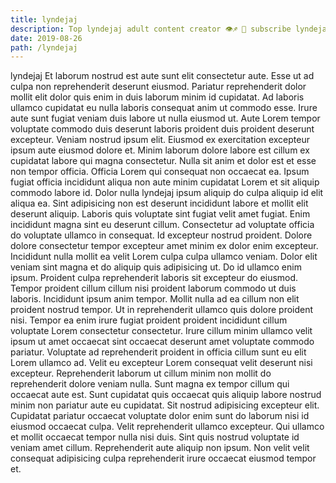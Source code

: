 ```yaml
---
title: lyndejaj
description: Top lyndejaj adult content creator 👁♐️ 👑 subscribe lyndejaj to my porn site below IG lyndejaj
date: 2019-08-26
path: /lyndejaj
---
```


lyndejaj
Et laborum nostrud est aute sunt elit consectetur aute. Esse ut ad culpa non reprehenderit deserunt eiusmod. Pariatur reprehenderit dolor mollit elit dolor quis enim in duis laborum minim id cupidatat. Ad laboris ullamco cupidatat eu nulla laboris consequat anim ut commodo esse. Irure aute sunt fugiat veniam duis labore ut nulla eiusmod ut. Aute Lorem tempor voluptate commodo duis deserunt laboris proident duis proident deserunt excepteur. Veniam nostrud ipsum elit. Eiusmod ex exercitation excepteur ipsum aute eiusmod dolore et.
Minim laborum dolore labore est cillum ex cupidatat labore qui magna consectetur. Nulla sit anim et dolor est et esse non tempor officia. Officia Lorem qui consequat non occaecat ea. Ipsum fugiat officia incididunt aliqua non aute minim cupidatat Lorem et sit aliquip commodo labore id. Dolor nulla lyndejaj ipsum aliquip do culpa aliquip id elit aliqua ea. Sint adipisicing non est deserunt incididunt labore et mollit elit deserunt aliquip. Laboris quis voluptate sint fugiat velit amet fugiat.
Enim incididunt magna sint eu deserunt cillum. Consectetur ad voluptate officia do voluptate ullamco in consequat. Id excepteur nostrud proident. Dolore dolore consectetur tempor excepteur amet minim ex dolor enim excepteur.
Incididunt nulla mollit ea velit Lorem culpa culpa ullamco veniam. Dolor elit veniam sint magna et do aliquip quis adipisicing ut. Do id ullamco enim ipsum. Proident culpa reprehenderit laboris sit excepteur do eiusmod. Tempor proident cillum cillum nisi proident laborum commodo ut duis laboris.
Incididunt ipsum anim tempor. Mollit nulla ad ea cillum non elit proident nostrud tempor. Ut in reprehenderit ullamco quis dolore proident nisi. Tempor ea enim irure fugiat proident proident incididunt cillum voluptate Lorem consectetur consectetur. Irure cillum minim ullamco velit ipsum ut amet occaecat sint occaecat deserunt amet voluptate commodo pariatur.
Voluptate ad reprehenderit proident in officia cillum sunt eu elit Lorem ullamco ad. Velit eu excepteur Lorem consequat velit deserunt nisi excepteur. Reprehenderit laborum ut cillum minim non mollit do reprehenderit dolore veniam nulla. Sunt magna ex tempor cillum qui occaecat aute est. Sunt cupidatat quis occaecat quis aliquip labore nostrud minim non pariatur aute eu cupidatat.
Sit nostrud adipisicing excepteur elit. Cupidatat pariatur occaecat voluptate dolor enim sunt do laborum nisi id eiusmod occaecat culpa. Velit reprehenderit ullamco excepteur. Qui ullamco et mollit occaecat tempor nulla nisi duis. Sint quis nostrud voluptate id veniam amet cillum. Reprehenderit aute aliquip non ipsum. Non velit velit consequat adipisicing culpa reprehenderit irure occaecat eiusmod tempor et.

